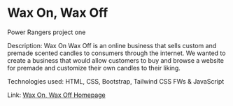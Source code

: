 # Wax On, Wax Off
Power Rangers project one

Description: 
Wax On Wax Off is an online business that sells custom and premade scented candles to consumers through the internet. We wanted to create a business that would allow customers to buy and browse a website for premade and customize their own candles to their liking.

Technologies used:
 HTML, CSS, Bootstrap, Tailwind CSS FWs & JavaScript


Link: 
[Wax On, Wax Off Homepage](https://terrencethe1.github.io/wax-on-wax-off/index.html)
